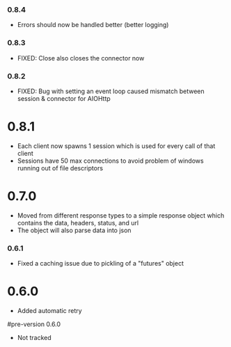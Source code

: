 ### 0.8.4
- Errors should now be handled better (better logging)

### 0.8.3
- FIXED: Close also closes the connector now 

### 0.8.2
- FIXED: Bug with setting an event loop caused mismatch between session & connector for AIOHttp

# 0.8.1
- Each client now spawns 1 session which is used for every call of that client
- Sessions have 50 max connections to avoid problem of windows running out of file descriptors

# 0.7.0
- Moved from different response types to a simple response object which contains the data, headers, status, and url
- The object will also parse data into json

### 0.6.1
- Fixed a caching issue due to pickling of a "futures" object

# 0.6.0
- Added automatic retry

#pre-version 0.6.0
- Not tracked